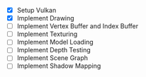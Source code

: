 - [x] Setup Vulkan
- [x] Implement Drawing
- [ ] Implement Vertex Buffer and Index Buffer
- [ ] Implement Texturing
- [ ] Implement Model Loading
- [ ] Implement Depth Testing
- [ ] Implement Scene Graph
- [ ] Implement Shadow Mapping
